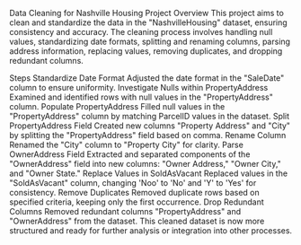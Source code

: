 
Data Cleaning for Nashville Housing Project
Overview
This project aims to clean and standardize the data in the "NashvilleHousing" dataset, ensuring consistency and accuracy. The cleaning process involves handling null values, standardizing date formats, splitting and renaming columns, parsing address information, replacing values, removing duplicates, and dropping redundant columns.

Steps
Standardize Date Format
Adjusted the date format in the "SaleDate" column to ensure uniformity.
Investigate Nulls within PropertyAddress
Examined and identified rows with null values in the "PropertyAddress" column.
Populate PropertyAddress
Filled null values in the "PropertyAddress" column by matching ParcelID values in the dataset.
Split PropertyAddress Field
Created new columns "Property Address" and "City" by splitting the "PropertyAddress" field based on comma.
Rename Column
Renamed the "City" column to "Property City" for clarity.
Parse OwnerAddress Field
Extracted and separated components of the "OwnerAddress" field into new columns: "Owner Address," "Owner City," and "Owner State."
Replace Values in SoldAsVacant
Replaced values in the "SoldAsVacant" column, changing 'Noo' to 'No' and 'Y' to 'Yes' for consistency.
Remove Duplicates
Removed duplicate rows based on specified criteria, keeping only the first occurrence.
Drop Redundant Columns
Removed redundant columns "PropertyAddress" and "OwnerAddress" from the dataset.
This cleaned dataset is now more structured and ready for further analysis or integration into other processes.
